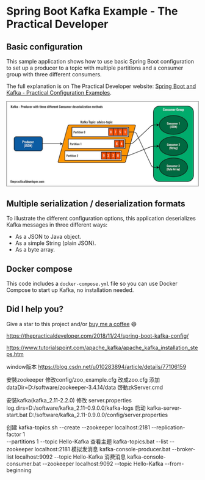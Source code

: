 # Spring Boot Kafka Example - The Practical Developer

## Basic configuration

This sample application shows how to use basic Spring Boot configuration to set up a producer to a topic with multiple partitions and a consumer group with three different consumers.

The full explanation is on The Practical Developer website: [Spring Boot and Kafka - Practical Configuration Examples](https://thepracticaldeveloper.com/2018/11/24/spring-boot-kafka-config/).

[![Kafka Configuration Example](img/kafka-configuration-example.jpg)](https://thepracticaldeveloper.com/2018/11/24/spring-boot-kafka-config/)

## Multiple serialization / deserialization formats

To illustrate the different configuration options, this application deserializes Kafka messages in three different ways:

* As a JSON to Java object.
* As a simple String (plain JSON).
* As a byte array.

## Docker compose

This code includes a `docker-compose.yml` file so you can use Docker Compose to start up Kafka, no installation needed.

## Did I help you?

Give a  star to this project and/or [buy me a coffee](https://buymeacoff.ee/ZyLJNUR) 😄


https://thepracticaldeveloper.com/2018/11/24/spring-boot-kafka-config/


https://www.tutorialspoint.com/apache_kafka/apache_kafka_installation_steps.htm

window版本
https://blog.csdn.net/u010283894/article/details/77106159

安裝zookeeper
修改config/zoo_example.cfg 改成zoo.cfg
添加dataDir=D:/software/zookeeper-3.4.14/data
啓動zkServer.cmd

安装kafka(kafka_2.11-2.2.0)
修改 server.properties   log.dirs=D:/software/kafka_2.11-0.9.0.0/kafka-logs
启动 kafka-server-start.bat D:/software/kafka_2.11-0.9.0.0/config/server.properties

创建
kafka-topics.sh --create --zookeeper localhost:2181 --replication-factor 1   
--partitions 1 --topic Hello-Kafka 
查看主题
kafka-topics.bat --list --zookeeper localhost:2181
模拟发消息
kafka-console-producer.bat --broker-list localhost:9092 --topic Hello-Kafka
消费消息
kafka-console-consumer.bat --zookeeper localhost:9092 --topic Hello-Kafka --from-beginning
